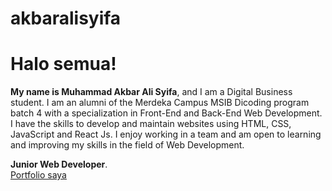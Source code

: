 # akbaralisyifa

# Halo semua! 

**My name is Muhammad Akbar Ali Syifa**, and I am a Digital Business student. 
I am an alumni of the Merdeka Campus MSIB Dicoding program batch 4 with a specialization in Front-End and Back-End Web Development. 
I have the skills to develop and maintain websites using HTML, CSS, JavaScript and React Js. 
I enjoy working in a team and am open to learning and improving my skills in the field of Web Development.

 **Junior Web Developer**.\
[Portfolio saya](https://portfolio-akbaralisyifa.vercel.app/)
